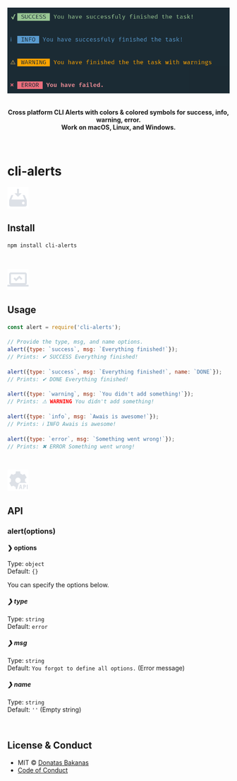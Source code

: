 <h4 align="center">
    <a href="https://github.com/thebestdon/cli-alerts">
        <img src="./images/Screenshot_2020-10-13_23-48-31.png" alt="cli-alerts screenshot" />
    </a>
    <br>
    <br>

Cross platform CLI Alerts with colors & colored symbols for success, info, warning, error.
<br>
Work on macOS, Linux, and Windows.
</h4>

<br>

# cli-alerts

[![📟](./images/install.png)](./../../)

## Install

```sh
npm install cli-alerts
```

<br>

[![⚙️](./images/usage.png)](./../../)

## Usage

```js
const alert = require('cli-alerts');

// Provide the type, msg, and name options.
alert({type: `success`, msg: `Everything finished!`});
// Prints: ✔ SUCCESS Everything finished!

alert({type: `success`, msg: `Everything finished!`, name: `DONE`});
// Prints: ✔ DONE Everything finished!

alert({type: `warning`, msg: `You didn't add something!`});
// Prints: ⚠ WARNING You didn't add something!

alert({type: `info`, msg: `Awais is awesome!`});
// Prints: ℹ INFO Awais is awesome!

alert({type: `error`, msg: `Something went wrong!`});
// Prints: ✖ ERROR Something went wrong!
```

<br />

[![📃](./images/options.png)](./../../)

## API

### alert(options)

#### ❯ options

Type: `object`<br>
Default: `{}`

You can specify the options below.

##### ❯ type

Type: `string`<br>
Default: `error`

##### ❯ msg

Type: `string`<br>
Default: `You forgot to define all options.` (Error message)

##### ❯ name

Type: `string`<br>
Default: `''` (Empty string)

<br>

## License & Conduct

- MIT © [Donatas Bakanas](https://twitter.com/donas04/)
- [Code of Conduct](code-of-conduct.md)

<br>
